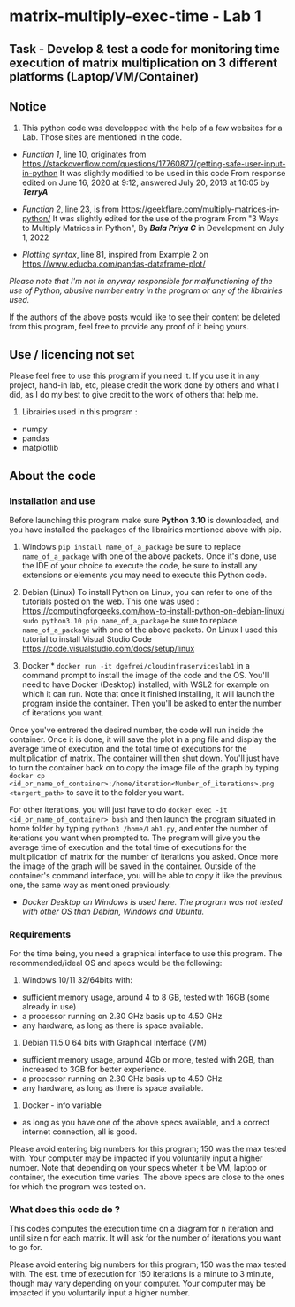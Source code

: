 # matrix-multiply-exec-time - Lab 1

## Task - Develop & test a code for monitoring time execution of matrix multiplication on 3 different platforms (Laptop/VM/Container)

## Notice

   1. This python code was developped with the help of a few websites for a Lab.
Those sites are mentioned in the code.

- _Function 1_, line 10, originates from <https://stackoverflow.com/questions/17760877/getting-safe-user-input-in-python>
   It was slightly modified to be used in this code
   From response edited on June 16, 2020 at 9:12, answered July 20, 2013 at 10:05 by ___TerryA___

- _Function 2_, line 23, is from <https://geekflare.com/multiply-matrices-in-python/>
   It was slightly edited for the use of the program
   From "3 Ways to Multiply Matrices in Python", By ___Bala Priya C___ in Development on July 1, 2022

- _Plotting syntax_, line 81, inspired from Example 2 on <https://www.educba.com/pandas-dataframe-plot/>

_Please note that I'm not in anyway responsible for malfunctioning of the use of Python, abusive number entry in the program or any of the librairies used._

If the authors of the above posts would like to see their content be deleted from this program, feel free to provide any proof of it being yours.

## Use / licencing not set

Please feel free to use this program if you need it.
If you use it in any project, hand-in lab, etc, please credit the work done by others and what I did, as I do my best to give credit to the work of others that help me.

1. Librairies used in this program :

- numpy
- pandas
- matplotlib

## About the code

### Installation and use

Before launching this program make sure __Python 3.10__ is downloaded, and you have installed the packages of the librairies mentioned above with pip.

   1. Windows
   `pip install name_of_a_package` be sure to replace `name_of_a_package` with one of the above packets.
   Once it's done, use the IDE of your choice to execute the code, be sure to install any extensions or elements you may need to execute this Python code.

   1. Debian (Linux)
   To install Python on Linux, you can refer to one of the tutorials posted on the web.
   This one was used : <https://computingforgeeks.com/how-to-install-python-on-debian-linux/>
   `sudo python3.10 pip name_of_a_package` be sure to replace `name_of_a_package` with one of the above packets.
   On Linux I used this tutorial to install Visual Studio Code <https://code.visualstudio.com/docs/setup/linux>

   1. Docker *
   `docker run -it dgefrei/cloudinfraserviceslab1` in a command prompt to install the image of the code and the OS. You'll need to have Docker (Desktop) installed, with WSL2 for example on which it can run. Note that once it finished installing, it will launch the program inside the container. Then you'll be asked to enter the number of iterations you want.
   
   Once you've entrered the desired number, the code will run inside the container. Once it is done, it will save the plot in a png file and display the average time of execution and the total time of executions for the multiplication of matrix. The container will then shut down. You'll just have to turn the container back on to copy the image file of the graph by typing  `docker cp <id_or_name_of_container>:/home/iteration<Number_of_iterations>.png <targert_path>` to save it to the folder you want.
   
   For other iterations, you will just have to do `docker exec -it <id_or_name_of_container> bash` and then launch the program situated in home folder by typing `python3 /home/Lab1.py`, and enter the number of iterations you want when prompted to. The program will give you the average time of execution and the total time of executions for the multiplication of matrix for the number of iterations you asked. Once more the image of the graph will be saved in the container. Outside of the container's command interface, you will be able to copy it like the previous one, the same way as mentioned previously.

* _Docker Desktop on Windows is used here. The program was not tested with other OS than Debian, Windows and Ubuntu._

### Requirements

For the time being, you need a graphical interface to use this program.
The recommended/ideal OS and specs would be the following:

   1. Windows 10/11 32/64bits with:

   - sufficient memory usage, around 4 to 8 GB, tested with 16GB (some already in use)
   - a processor running on 2.30 GHz basis up to 4.50 GHz
   - any hardware, as long as there is space available.

   1. Debian 11.5.0 64 bits with Graphical Interface (VM)

   - sufficient  memory usage, around 4Gb or more, tested with 2GB, than increased to 3GB for better experience.
   - a processor running on 2.30 GHz basis up to 4.50 GHz
   - any hardware, as long as there is space available.

   1. Docker - info variable

   - as long as you have one of the above specs available, and a correct internet connection, all is good.

Please avoid entering big numbers for this program; 150 was the max tested with.
Your computer may be impacted if you voluntarily input a higher number.
Note that depending on your specs wheter it be VM, laptop or container, the execution time varies.
The above specs are close to the ones for which the program was tested on.

### What does this code do ?

This codes computes the execution time on a diagram for n iteration and until size n for each matrix.
It will ask for the number of iterations you want to go for.

Please avoid entering big numbers for this program; 150 was the max tested with.
The est. time of execution for 150 iterations is a minute to 3 minute, though may vary depending on your computer.
Your computer may be impacted if you voluntarily input a higher number.
